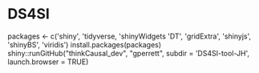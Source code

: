 # DS4SI


packages <- c('shiny', 'tidyverse, 'shinyWidgets 'DT', 'gridExtra', 'shinyjs', 'shinyBS', 'viridis')
install.packages(packages)
shiny::runGitHub("thinkCausal_dev", "gperrett", subdir = 'DS4SI-tool-JH', launch.browser = TRUE)
